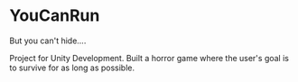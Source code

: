# YouCanRun
But you can't hide....

Project for Unity Development. Built a horror game where the user's goal is to survive for as long as possible.
